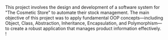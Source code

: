 This project involves the design and development of a software system for "The Cosmetic Store" to automate their stock management. 
The main objective of this project was to apply fundamental OOP concepts—including Object, Class, Abstraction, Inheritance, Encapsulation, and Polymorphism—to create a robust application that manages product information effectively.
!
